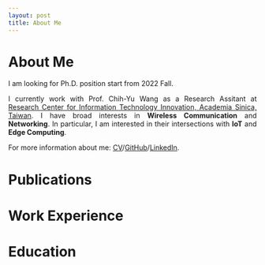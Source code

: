 ```yaml
---
layout: post
title: About Me
---
```


# About Me

I am looking for Ph.D. position start from 2022 Fall.
<p align="justify">
I currently work with Prof. Chih-Yu Wang as a Research Assitant at <a href="https://www.citi.sinica.edu.tw/">Research Center for Information Technology Innovation, Academia Sinica, Taiwan</a>. I have broad interests in <b>Wireless Communication</b> and <b>Networking</b>. In particular, I am interested in their intersections with <b>IoT</b> and <b>Edge Computing</b>.
</p>

For more information about me: [CV]()/[GitHub](https://github.com/yutailin1993)/[LinkedIn](https://www.linkedin.com/in/yu-tai-lin-2ba09514b/).

# Publications

# Work Experience

# Education

